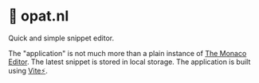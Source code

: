 # 📝 opat.nl

Quick and simple snippet editor.

The "application" is not much more than a plain instance of [The Monaco Editor](https://microsoft.github.io/monaco-editor/).
The latest snippet is stored in local storage.
The application is built using [Vite⚡️](https://vitejs.dev/).
